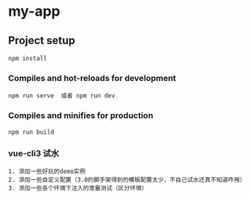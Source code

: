 # my-app

## Project setup
```
npm install
```

### Compiles and hot-reloads for development
```
npm run serve  或者 npm run dev
```

### Compiles and minifies for production
```
npm run build
```


### vue-cli3 试水
```
1. 添加一些好玩的demo实例
2. 添加一些自定义配置（3.0的脚手架得到的模板配置太少，不自己试水还真不知道咋用）
3. 添加一些各个环境下注入的常量测试（区分环境）
```